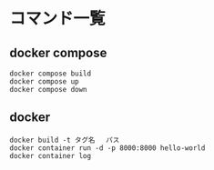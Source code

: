 # コマンド一覧

## docker compose
```
docker compose build
docker compose up
docker compose down
```

## docker
```
docker build -t タグ名　 パス
docker container run -d -p 8000:8000 hello-world
docker container log
```
